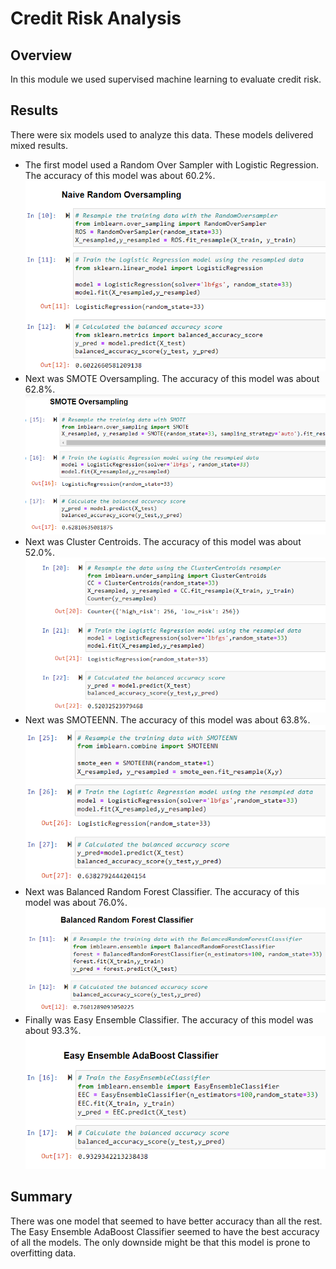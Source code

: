 # Credit Risk Analysis
## Overview
In this module we used supervised machine learning to evaluate credit risk.
## Results
There were six models used to analyze this data. These models delivered mixed results. 
- The first model used a Random Over Sampler with Logistic Regression. The accuracy of this model was about 60.2%. 
![](https://github.com/ryanstaudhammer/Credit_Risk_Analysis/blob/main/Resources/ROS.png)
- Next was SMOTE Oversampling. The accuracy of this model was about 62.8%. 
![](https://github.com/ryanstaudhammer/Credit_Risk_Analysis/blob/main/Resources/SMOTE.png)
- Next was Cluster Centroids. The accuracy of this model was about 52.0%. 
![](https://github.com/ryanstaudhammer/Credit_Risk_Analysis/blob/main/Resources/CC.png)
- Next was SMOTEENN. The accuracy of this model was about 63.8%. 
![](https://github.com/ryanstaudhammer/Credit_Risk_Analysis/blob/main/Resources/SMOTEENN.png)
- Next was Balanced Random Forest Classifier. The accuracy of this model was about 76.0%. 
![](https://github.com/ryanstaudhammer/Credit_Risk_Analysis/blob/main/Resources/RFC.png)
- Finally was Easy Ensemble Classifier. The accuracy of this model was about 93.3%. 
![](https://github.com/ryanstaudhammer/Credit_Risk_Analysis/blob/main/Resources/EEC.png)
## Summary
There was one model that seemed to have better accuracy than all the rest. The Easy Ensemble AdaBoost Classifier seemed to have the best accuracy of all the models. The only downside might be that this model is prone to overfitting data. 
